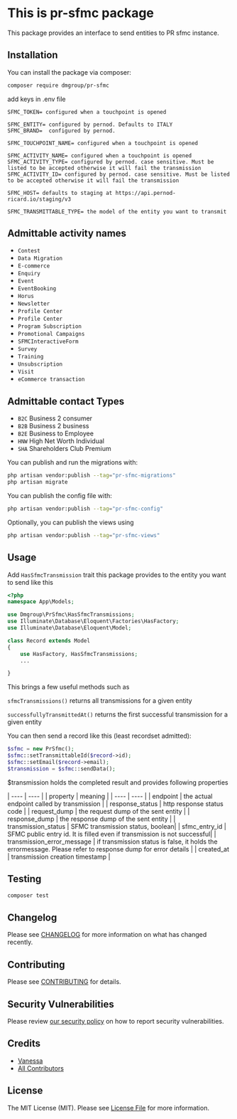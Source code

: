 # This is pr-sfmc package

This package provides an interface to send entities to PR sfmc instance.


## Installation

You can install the package via composer:

```bash
composer require dmgroup/pr-sfmc
```

add keys in .env file 

```
SFMC_TOKEN= configured when a touchpoint is opened

SFMC_ENTITY= configured by pernod. Defaults to ITALY
SFMC_BRAND=  configured by pernod. 

SFMC_TOUCHPOINT_NAME= configured when a touchpoint is opened

SFMC_ACTIVITY_NAME= configured when a touchpoint is opened
SFMC_ACTIVITY_TYPE= configured by pernod. case sensitive. Must be listed to be accepted otherwise it will fail the transmission
SFMC_ACTIVITY_ID= configured by pernod. case sensitive. Must be listed to be accepted otherwise it will fail the transmission

SFMC_HOST= defaults to staging at https://api.pernod-ricard.io/staging/v3

SFMC_TRANSMITTABLE_TYPE= the model of the entity you want to transmit
```

## Admittable activity names

- `Contest`
- `Data Migration`
- `E-commerce`
- `Enquiry`
- `Event`
- `EventBooking`
- `Horus`
- `Newsletter`
- `Profile Center`
- `Profile Center`
- `Program Subscription`
- `Promotional Campaigns`
- `SFMCInteractiveForm`
- `Survey`
- `Training`
- `Unsubscription`
- `Visit`
- `eCommerce transaction`

## Admittable contact Types

- `B2C` Business 2 consumer
- `B2B` Business 2 business
- `B2E` Business to Employee
- `HNW` High Net Worth Individual
- `SHA` Shareholders Club Premium

You can publish and run the migrations with:

```bash
php artisan vendor:publish --tag="pr-sfmc-migrations"
php artisan migrate
```

You can publish the config file with:

```bash
php artisan vendor:publish --tag="pr-sfmc-config"
```

Optionally, you can publish the views using

```bash
php artisan vendor:publish --tag="pr-sfmc-views"
```

## Usage

Add `HasSfmcTransmission` trait this package provides to the entity you want to send like this

```php
<?php
namespace App\Models;

use Dmgroup\PrSfmc\HasSfmcTransmissions;
use Illuminate\Database\Eloquent\Factories\HasFactory;
use Illuminate\Database\Eloquent\Model;

class Record extends Model
{
    use HasFactory, HasSfmcTransmissions;
    ...

}
```

This brings a few useful methods such as 

`sfmcTransmissions()`
returns all transmissions for a given entity

`successfullyTransmittedAt()`
returns the first successful transmission for a given entity

You can then send a record like this (least recordset admitted): 

```php
$sfmc = new PrSfmc();
$sfmc::setTransmittableId($record->id);
$sfmc::setEmail($record->email);
$transmission = $sfmc::sendData();
```
$transmission holds the completed result and provides following properties

| ---- | ---- |
| property | meaning | 
| ---- | ---- |
| endpoint | the actual endpoint called by transmission |
| response_status | http response status code |
| request_dump | the request dump of the sent entity |
| response_dump | the response dump of the sent entity |
| transmission_status | SFMC transmission status, boolean|
| sfmc_entry_id | SFMC public entry id. It is filled even if transmission is not successful|
| transmission_error_message | if transmission status is false, it holds the errormessage. Please refer to response dump for error details |
| created_at | transmission creation timestamp |


## Testing

```bash
composer test
```

## Changelog

Please see [CHANGELOG](CHANGELOG.md) for more information on what has changed recently.

## Contributing

Please see [CONTRIBUTING](CONTRIBUTING.md) for details.

## Security Vulnerabilities

Please review [our security policy](../../security/policy) on how to report security vulnerabilities.

## Credits

- [Vanessa](https://github.com/vanessa-actually)
- [All Contributors](../../contributors)

## License

The MIT License (MIT). Please see [License File](LICENSE.md) for more information.
